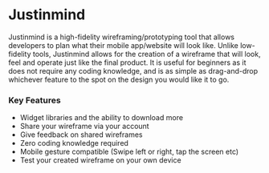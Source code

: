 # Justinmind

Justinmind is a high-fidelity wireframing/prototyping tool that allows developers to plan what their mobile app/website will look like. Unlike low-fidelity tools, Justinmind allows for the creation of a wireframe that will look, feel and operate just like the final product. It is useful for beginners as it does not require any coding knowledge, and is as simple as drag-and-drop whichever feature to the spot on the design you would like it to go.


### Key Features

* Widget libraries and the ability to download more
* Share your wireframe via your account
* Give feedback on shared wireframes
* Zero coding knowledge required
* Mobile gesture compatible (Swipe left or right, tap the screen etc)
* Test your created wireframe on your own device